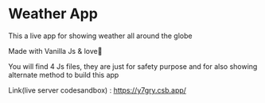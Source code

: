 # Weather App

This a live app for showing weather all around the globe 

Made with Vanilla Js & love🖤

You will find 4 Js files, they are just for safety purpose and for also showing alternate method to build this app

Link(live server codesandbox) : https://y7gry.csb.app/
